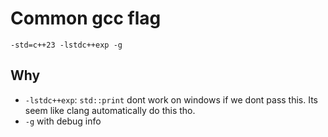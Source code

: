 # Common gcc flag
`-std=c++23 -lstdc++exp -g`

## Why
- `-lstdc++exp`: `std::print` dont work on windows if we dont pass this. Its seem like clang automatically do this tho.
- `-g` with debug info